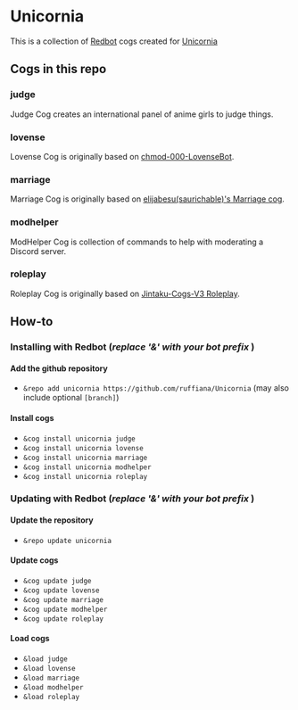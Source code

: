 # Unicornia

This is a collection of [Redbot](https://docs.discord.red/en/stable/) cogs created for [Unicornia](https://unicornia.net/)

## Cogs in this repo

### judge

Judge Cog creates an international panel of anime girls to judge things.

### lovense

Lovense Cog is originally based on [chmod-000-LovenseBot](https://github.com/chmod-000/LovenseBot).

### marriage

Marriage Cog is originally based on [elijabesu(saurichable)'s Marriage cog](https://github.com/elijabesu/SauriCogs/blob/master/marriage/marriage.py).

### modhelper

ModHelper Cog is collection of commands to help with moderating a Discord server.

### roleplay

Roleplay Cog is originally based on [Jintaku-Cogs-V3 Roleplay](https://github.com/Jintaku/Jintaku-Cogs-V3/tree/master/roleplay).

## How-to

### Installing with Redbot (*replace '&' with your bot prefix* )

#### Add the github repository

- `&repo add unicornia https://github.com/ruffiana/Unicornia` (may also include optional `[branch]`)

#### Install cogs

- `&cog install unicornia judge`
- `&cog install unicornia lovense`
- `&cog install unicornia marriage`
- `&cog install unicornia modhelper`
- `&cog install unicornia roleplay`

### Updating with Redbot (*replace '&' with your bot prefix* )

#### Update the repository

- `&repo update unicornia`

#### Update cogs

- `&cog update judge`
- `&cog update lovense`
- `&cog update marriage`
- `&cog update modhelper`
- `&cog update roleplay`

#### Load cogs

- `&load judge`
- `&load lovense`
- `&load marriage`
- `&load modhelper`
- `&load roleplay`
